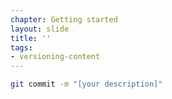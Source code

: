 ```yaml
---
chapter: Getting started
layout: slide
title: ''
tags:
- versioning-content
---
```


```bash
git commit -m "[your description]"
```

